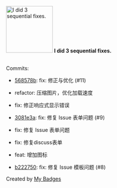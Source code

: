 <img src="https://my-badges.github.io/my-badges/fix-3.png" alt="I did 3 sequential fixes." title="I did 3 sequential fixes." width="128">
<strong>I did 3 sequential fixes.</strong>
<br><br>

Commits:

- <a href="https://github.com/SEU-SiliCOM/purchase_guide/commit/568578b731919998b1be15f36fe2299538ab0565">568578b</a>: fix: 修正与优化 (#11)

* refactor: 压缩图片，优化加载速度

* fix: 修正响应式显示错误
- <a href="https://github.com/SEU-SiliCOM/purchase_guide/commit/3081e3ad2b869955c9c5ec083333eb17e9550997">3081e3a</a>: fix: 修复 Issue 表单问题 (#9)

* fix: 修复 Issue 表单问题

* fix: 修复discuss表单

* feat: 增加图标
- <a href="https://github.com/SEU-SiliCOM/purchase_guide/commit/b2227504ea407d7a62aeada0fb20d1adae53884d">b222750</a>: fix: 修复 Issue 模板问题 (#8)


Created by <a href="https://github.com/my-badges/my-badges">My Badges</a>